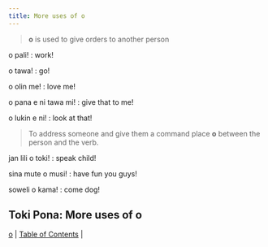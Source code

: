 ```yaml
---
title: More uses of o
---
```


> **o** is used to give orders to another person

o pali!
: work!

o tawa!
: go!

o olin me!
: love me!

o pana e ni tawa mi!
: give that to me!

o lukin e ni!
: look at that!

> To address someone and give them a command place **o** between the person and the verb.

jan lili o toki!
: speak child!

sina mute o musi!
: have fun you guys!

soweli o kama!
: come dog!

## Toki Pona: More uses of o

[o](47o.md) | [Table of Contents](toc.md) |